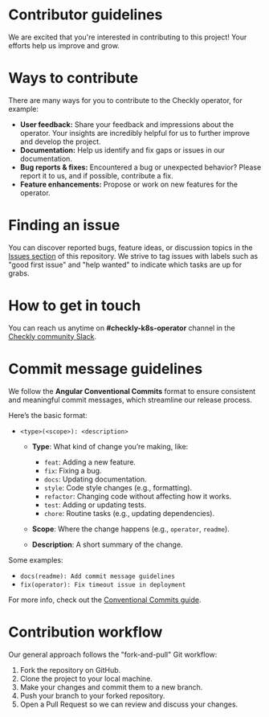 # Contributor guidelines

We are excited that you're interested in contributing to this project! Your efforts help us improve and grow.

# Ways to contribute

There are many ways for you to contribute to the Checkly operator, for example:

- **User feedback:** Share your feedback and impressions about the operator. Your insights are incredibly helpful for us to further improve and develop the project.
- **Documentation:** Help us identify and fix gaps or issues in our documentation.
- **Bug reports & fixes:** Encountered a bug or unexpected behavior? Please report it to us, and if possible, contribute a fix.
- **Feature enhancements:** Propose or work on new features for the operator.

# Finding an issue

You can discover reported bugs, feature ideas, or discussion topics in the [Issues section](https://github.com/checkly/checkly-operator/issues) of this repository. We strive to tag issues with labels such as "good first issue" and "help wanted" to indicate which tasks are up for grabs.

# How to get in touch

You can reach us anytime on **#checkly-k8s-operator** channel in the [Checkly community Slack](https://www.checklyhq.com/slack).

# Commit message guidelines
We follow the **Angular Conventional Commits** format to ensure consistent and meaningful commit messages, which streamline our release process.

Here’s the basic format:

- `<type>(<scope>): <description>`
  
  - **Type**: What kind of change you’re making, like:
    - `feat`: Adding a new feature.
    - `fix`: Fixing a bug.
    - `docs`: Updating documentation.
    - `style`: Code style changes (e.g., formatting).
    - `refactor`: Changing code without affecting how it works.
    - `test`: Adding or updating tests.
    - `chore`: Routine tasks (e.g., updating dependencies).
      
  - **Scope**: Where the change happens (e.g., `operator`, `readme`).
    
  - **Description**: A short summary of the change.

Some examples:
- `docs(readme): Add commit message guidelines`
- `fix(operator): Fix timeout issue in deployment`

For more info, check out the [Conventional Commits guide](https://www.conventionalcommits.org/en/v1.0.0/).

# Contribution workflow

Our general approach follows the "fork-and-pull" Git workflow:

1. Fork the repository on GitHub.
2. Clone the project to your local machine.
3. Make your changes and commit them to a new branch.
4. Push your branch to your forked repository.
5. Open a Pull Request so we can review and discuss your changes.


